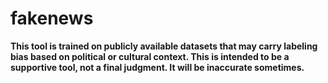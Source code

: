 # fakenews

<Strong>This tool is trained on publicly available datasets that may carry labeling bias based on political or cultural context. This is intended to be a supportive tool, not a final judgment. It will be inaccurate sometimes.</Strong>

